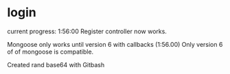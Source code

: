 # login

current progress: 1:56:00 Register controller now works. 

Mongoose only works until version 6 with callbacks (1:56.00) Only version 6 of of mongoose is compatible. 

Created rand base64 with Gitbash
